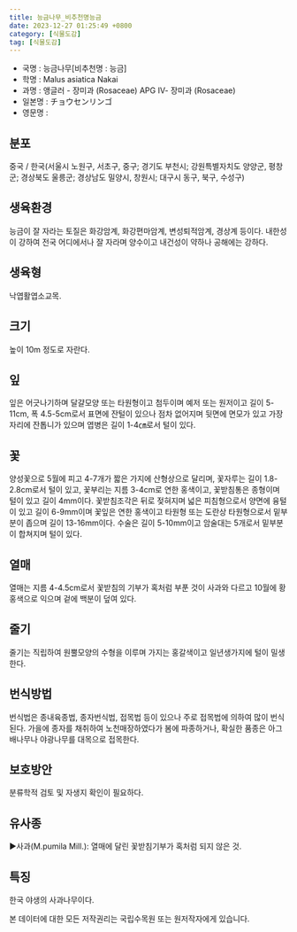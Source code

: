 ```yaml
---
title: 능금나무_비추천명능금
date: 2023-12-27 01:25:49 +0800
category: [식물도감]
tag: [식물도감]
---
```




- 국명 : 능금나무[비추천명 : 능금]
- 학명 : Malus asiatica Nakai
- 과명 : 앵글러 - 장미과 (Rosaceae) APG Ⅳ- 장미과 (Rosaceae)
- 일본명 : チョウセンリンゴ
- 영문명 : 


## 분포
중국 / 한국(서울시 노원구, 서초구, 중구; 경기도 부천시; 강원특별자치도 양양군, 평창군; 경상북도 울릉군; 경상남도 밀양시, 창원시; 대구시 동구, 북구, 수성구) 
## 생육환경
능금이 잘 자라는 토질은 화강암계, 화강편마암계, 변성퇴적암계, 경상계 등이다. 내한성이 강하여 전국 어디에서나 잘 자라며 양수이고 내건성이 약하나 공해에는 강하다.
## 생육형
낙엽활엽소교목.
## 크기
높이 10m 정도로 자란다.
## 잎
잎은 어긋나기하며 달걀모양 또는 타원형이고 첨두이며 예저 또는 원저이고 길이 5-11cm, 폭 4.5-5cm로서 표면에 잔털이 있으나 점차 없어지며 뒷면에 면모가 있고 가장자리에 잔톱니가 있으며 엽병은 길이 1-4㎝로서 털이 있다.
## 꽃
양성꽃으로 5월에 피고 4-7개가 짧은 가지에 산형상으로 달리며, 꽃자루는 길이 1.8-2.8cm로서 털이 있고, 꽃부리는 지름 3-4cm로 연한 홍색이고, 꽃받침통은 종형이며 털이 있고 길이 4mm이다. 꽃받침조각은 뒤로 젖혀지며 넓은 피침형으로서 양면에 융털이 있고 길이 6-9mm이며 꽃잎은 연한 홍색이고 타원형 또는 도란상 타원형으로서 밑부분이 좁으며 길이 13-16mm이다. 수술은 길이 5-10mm이고 암술대는 5개로서 밑부분이 합쳐지며 털이 있다.
## 열매
열매는 지름 4-4.5cm로서 꽃받침의 기부가 혹처럼 부푼 것이 사과와 다르고 10월에 황홍색으로 익으며 겉에 백분이 덮여 있다.
## 줄기
줄기는 직립하여 원뿔모양의 수형을 이루며 가지는 홍갈색이고 일년생가지에 털이 밀생한다.
## 번식방법
번식법은 종내육종법, 종자번식법, 접목법 등이 있으나 주로 접목법에 의하여 많이 번식된다. 가을에 종자를  채취하여 노천매장하였다가 봄에 파종하거나, 확실한 품종은 아그배나무나 야광나무를 대목으로 접목한다.
## 보호방안
분류학적 검토 및 자생지 확인이 필요하다.
## 유사종
▶사과(M.pumila Mill.): 열매에 달린 꽃받침기부가 혹처럼 되지 않은 것.
## 특징
한국 야생의 사과나무이다.






본 데이터에 대한 모든 저작권리는 국립수목원 또는 원저작자에게 있습니다.
